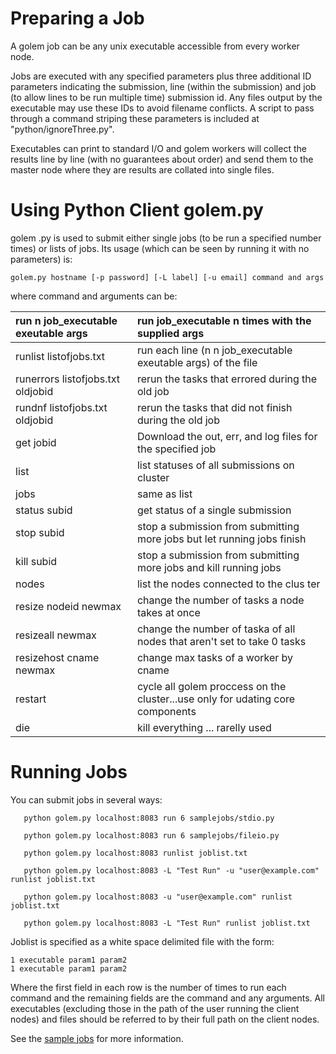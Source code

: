 # Preparing a Job #
A golem job can be any unix executable accessible from every worker node.

Jobs are executed with any specified parameters plus three additional ID parameters indicating the submission, line (within the submission) and job (to allow lines to be run multiple time) submission id.  Any files output by the executable may use these IDs to avoid filename conflicts. A script to pass through a command striping these parameters is included at "python/ignoreThree.py".

Executables can print to standard I/O and golem workers will collect the results line by line (with no guarantees about order) and send them to the master node where they are results are collated into single files.

# Using Python Client golem.py #
golem .py is used to submit either single jobs (to be run a specified number times) or lists of jobs.  Its usage (which can be seen by running it with no parameters) is:

```
golem.py hostname [-p password] [-L label] [-u email] command and args

```
where command and arguments can be:

|run n job\_executable exeutable args | run job\_executable n times with the supplied args|
|:------------------------------------|:--------------------------------------------------|
|runlist listofjobs.txt              | run each line (n n job\_executable exeutable args) of the file|
|runerrors listofjobs.txt oldjobid   | rerun the tasks that errored during the old job|
|rundnf listofjobs.txt oldjobid      | rerun the tasks that did not finish during the old job|
|get jobid                           | Download the out, err, and log files for the specified job|
|list                                | list statuses of all submissions on cluster|
|jobs                                | same as list|
|status subid                        | get status of a single submission|
|stop subid                          | stop a submission from submitting more jobs but let running jobs finish|
|kill subid                          | stop a submission from submitting more jobs and kill running jobs|
|nodes                               | list the nodes connected to the clus  ter|
|resize nodeid newmax                | change the number of tasks a node takes at once|
|resizeall newmax                    | change the number of taska of all nodes that aren't set to take 0 tasks|
|resizehost cname newmax             | change max tasks of a worker by cname|
|restart                             | cycle all golem proccess on the cluster...use only for udating core components|
|die                                 | kill everything ... rarelly used|



# Running Jobs #
You can submit jobs in several ways:
```
   python golem.py localhost:8083 run 6 samplejobs/stdio.py

   python golem.py localhost:8083 run 6 samplejobs/fileio.py

   python golem.py localhost:8083 runlist joblist.txt

   python golem.py localhost:8083 -L "Test Run" -u "user@example.com" runlist joblist.txt

   python golem.py localhost:8083 -u "user@example.com" runlist joblist.txt

   python golem.py localhost:8083 -L "Test Run" runlist joblist.txt
```

Joblist is specified as a white space delimited file  with the form:
```
1 executable param1 param2
1 executable param1 param2
```

Where the first field in each row is the number of times to run each command and the remaining fields are the command and any arguments. All executables (excluding those in the path of the user running the client nodes) and files should be referred to by their full path on the client nodes.

See the [sample jobs](http://code.google.com/p/golem/source/browse/#hg%2Fsrc%2Fsamplejobs) for more information.